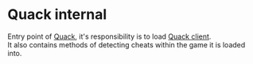 # Quack internal
Entry point of [Quack](https://github.com/JonathanBerkeley/Quack), it's responsibility is to load [Quack client](https://github.com/JonathanBerkeley/Quack/tree/main/Quack-client).    
It also contains methods of detecting cheats within the game it is loaded into.    
